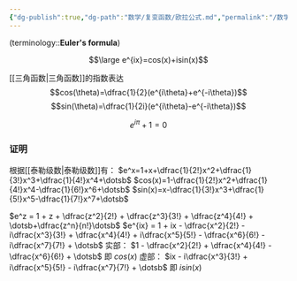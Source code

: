 ```yaml
---
{"dg-publish":true,"dg-path":"数学/复变函数/欧拉公式.md","permalink":"/数学/复变函数/欧拉公式/","dgPassFrontmatter":true,"noteIcon":"","created":"2024-05-21T15:20:28.424+08:00","updated":"2024-09-14T14:29:34.936+08:00"}
---
```


(terminology::**Euler's formula**)

$$\large e^{ix}=cos(x)+isin(x)$$


[[三角函数\|三角函数]]的指数表达
$$cos(\theta)=\dfrac{1}{2}(e^{i\theta}+e^{-i\theta})$$
$$sin(\theta)=\dfrac{1}{2i}(e^{i\theta}-e^{-i\theta})$$

$$
e^{ i\pi }+1=0
$$

### 证明
根据[[泰勒级数\|泰勒级数]]有：
$e^x=1+x+\dfrac{1}{2!}x^2+\dfrac{1}{3!}x^3+\dfrac{1}{4!}x^4+\dotsb$
$cos(x)=1-\dfrac{1}{2!}x^2+\dfrac{1}{4!}x^4-\dfrac{1}{6!}x^6+\dotsb$
$sin(x)=x-\dfrac{1}{3!}x^3+\dfrac{1}{5!}x^5-\dfrac{1}{7!}x^7+\dotsb$


$e^z = 1 + z + \dfrac{z^2}{2!} + \dfrac{z^3}{3!} + \dfrac{z^4}{4!} + \dotsb+\dfrac{z^n}{n!}\dotsb$
$e^{ix} = 1 + ix - \dfrac{x^2}{2!} - i\dfrac{x^3}{3!} + \dfrac{x^4}{4!} + i\dfrac{x^5}{5!} - \dfrac{x^6}{6!} - i\dfrac{x^7}{7!} + \dotsb$
实部： $1 - \dfrac{x^2}{2!} + \dfrac{x^4}{4!} - \dfrac{x^6}{6!} + \dotsb$       即 $cos(x)$
虚部： $ix - i\dfrac{x^3}{3!} + i\dfrac{x^5}{5!} - i\dfrac{x^7}{7!} + \dotsb$  即 $isin(x)$

